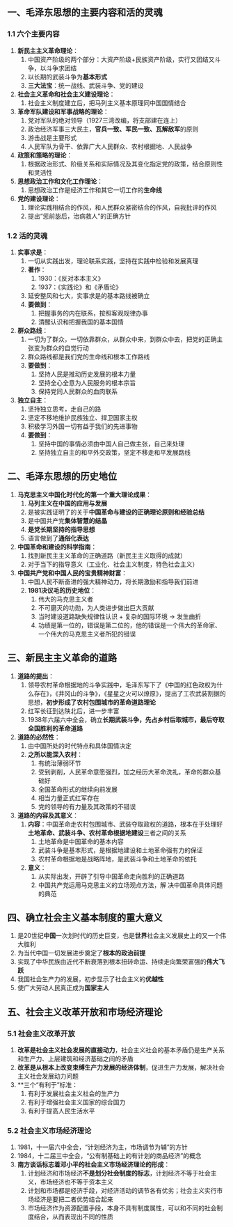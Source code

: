 ## 一、毛泽东思想的主要内容和活的灵魂

### 1.1 六个主要内容

1. **新民主主义革命理论**：
	1. 中国资产阶级的两个部分：大资产阶级+民族资产阶级，实行又团结又斗争，以斗争求团结
	2. 以长期的武装斗争为**基本形式**
	3. **三大法宝**：统一战线、武装斗争、党的建设
2. **社会主义革命和社会主义建设理论**：
	1. 社会主义制度建立后，把马列主义基本原理同中国国情结合
3. **革命军队建设和军事战略的理论**：
	1. 党对军队的绝对领导（1927三湾改编，将支部建在连上）
	2. 政治经济军事三大民主，**官兵一致、军民一致、瓦解敌军**的原则
	3. 游击战是主要形式
	4. 人民军队为骨干、依靠广大人民群众、农村根据地、人民战争
4. **政策和策略的理论**：
	1. 根据政治形式、阶级关系和实际情况及其变化指定党的政策，结合原则性和灵活性
5. **思想政治工作和文化工作理论**：
	1. 思想政治工作是经济工作和其它一切工作的**生命线**
6. **党的建设理论**：
	1. 理论实践相结合的作风，和人民群众紧密结合的作风，自我批评的作风
	2. 提出“惩前毖后，治病救人”的正确方针

### 1.2 活的灵魂

1. **实事求是**：
	1. 一切从实践出发，理论联系实践，坚持在实践中检验和发展真理
	2. **著作**：
		1. 1930：《反对本本主义》
		2. 1937：《实践论》和《矛盾论》
	3. 延安整风和七大，实事求是的基本路线被确立
	4. **要做到**：
		1. 把握事务的内在联系，按照客观规律办事
		2. 清醒认识和把握我国的基本国情
2. **群众路线**：
	1. 一切为了群众，一切依靠群众，从群众中来，到群众中去，把党的正确主张变为群众的自觉行动
	2. 群众路线都是我们党的生命线和根本工作路线
	3. **要做到**：
		1. 坚持人民是推动历史发展的根本力量
		2. 坚持全心全意为人民服务的根本宗旨
		3. 保持党同人民群众的血肉联系
3. **独立自主**：
	1. 坚持独立思考，走自己的路
	2. 坚定不移地维护民族独立、捍卫国家主权
	3. 积极学习外国一切有益于我们的先进事物
	4. **要做到**：
		1. 坚持中国的事情必须由中国人自己做主张，自己来处理
		2. 坚持独立自主的和平外交政策，坚定不移走和平发展路线

## 二、毛泽东思想的历史地位

1. **马克思主义中国化时代化的第一个重大理论成果**：
	1. **马列主义在中国的应用与发展**
	2. 是被实践证明了的关于**中国革命与建设的正确理论原则和经验总结**
	3. 是中国共产党**集体智慧的结晶**
	4. **是党长期坚持的指导思想**
	5. 语言做到了**通俗化表达**
2. **中国革命和建设的科学指南**：
	1. 找到新民主主义革命的正确道路（新民主主义取得的成就）
	2. 对于当下的指导意义（工业化、社会主义制度，特色社会主义）
3. **中国共产党和中国人民的宝贵精神财富**：
	1. 中国人民不断奋进的强大精神动力，将长期激励和指导我们前进
	2. **1981决议毛的历史地位**：
		1. 伟大的马克思主义者
		2. 不可磨灭的功勋，为人类进步做出巨大贡献
		3. 当时建设道路缺失规律性认识 + 复杂的国际环境 -> 发生曲折
		4. 功绩是第一位的，错误是第二位的，他的错误是一个伟大的革命家、一个伟大的马克思主义者所犯的错误

## 三、新民主主义革命的道路

1. **道路的提出**：
	1. 领导农村革命根据地的斗争实践中，毛泽东写下了《中国的红色政权为什么存在》，《井冈山的斗争》，《星星之火可以燎原》，提出了工农武装割据的思想，**初步形成了农村包围城市的革命道路理论**
	2. 红军长征到达陕北后，进一步丰富
	3. 1938年六届六中全会，确立**长期武装斗争，先占乡村后取城市，最后夺取全国胜利的革命道路**
2. **道路的必然性**：
	1. 由中国所处的时代特点和具体国情决定
	2. **之所以能深入农村**：
		1. 有统治薄弱环节
		2. 受到剥削，人民革命意愿强烈，加之经历大革命洗礼，革命的群众基础好
		3. 全国革命形式的继续向前发展
		4. 相当力量正式红军存在
		5. 党的领导的有力量及其政策的不错误
3. **道路的内容及其意义**：
	1. **内容**：中国革命走农村包围城市、武装夺取政权的道路，根本在于处理好**土地革命、武装斗争、农村革命根据地建设**三者之间的关系
		1. 土地革命是中国革命的基本内容
		2. 武装斗争是基本形式，是根据地建设和土地革命强有力的保证
		3. 农村革命根据地是战略阵地，是武装斗争和土地革命的依托
	2. **意义**：
		1. 从实际出发，开辟了引导中国革命走向胜利的正确道路
		2. 中国共产党运用马克思主义的立场观点方法，解 决中国革命具体问题的典范

## 四、确立社会主义基本制度的重大意义

1. 是20世纪**中国**一次划时代的历史巨变，也是**世界**社会主义发展史上的又一个伟大胜利
2. 为当代中国一切发展进步奠定了**根本的政治前提**
3. 实现了中华民族由近代不断衰落到根本扭转命运、持续走向繁荣富强的**伟大飞跃**
4. 我国社会生产力的发展，初步显示了社会主义的**优越性**
5. 使广大劳动人民真正成为**国家主人**

## 五、社会主义改革开放和市场经济理论

### 5.1 社会主义改革开放

1. **改革是社会主义社会发展的直接动力**，社会主义社会的基本矛盾仍是生产关系和生产力、上层建筑和经济基础之间的矛盾
2. **改革是从根本上改变束缚生产力发展的经济体制**，促进生产力发展，解决社会主义社会发展动力问题
3. **三个“有利于”标准：
	1. 有利于发展社会主义社会的生产力
	2. 有利于增强社会主义国家的综合国力
	3. 有利于提高人民生活水平

### 5.2 社会主义市场经济理论

1. 1981，十一届六中全会，“计划经济为主，市场调节为辅”的方针
2. 1984，十二届三中全会，“公有制基础上的有计划的商品经济”的概念
3. **南方谈话标志着邓小平的社会主义市场经济理论的形成**：
	1. 计划经济和市场经济**不是划分社会制度的标志**，计划经济不等于社会主义，市场经济也不等于资本主义
	2. 计划和市场都是经济手段，对经济活动的调节各有优劣；社会主义实行市场经济是要把二者优势结合起来
	3. 市场经济作为资源配置手段，本身不具有制度属性，可以和不同的社会制度结合，从而表现出不同的性质

